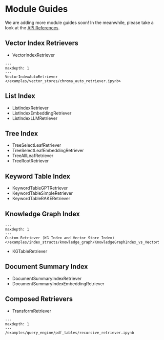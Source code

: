 # Module Guides
We are adding more module guides soon!
In the meanwhile, please take a look at the [API References](/reference/query/retrievers.rst).

## Vector Index Retrievers
* VectorIndexRetriever
```{toctree}
---
maxdepth: 1
---
VectorIndexAutoRetriever </examples/vector_stores/chroma_auto_retriever.ipynb>
```

## List Index
* ListIndexRetriever 
* ListIndexEmbeddingRetriever 
* ListIndexLLMRetriever

## Tree Index
* TreeSelectLeafRetriever
* TreeSelectLeafEmbeddingRetriever
* TreeAllLeafRetriever
* TreeRootRetriever


## Keyword Table Index
* KeywordTableGPTRetriever
* KeywordTableSimpleRetriever
* KeywordTableRAKERetriever


## Knowledge Graph Index
```{toctree}
---
maxdepth: 1
---
Custom Retriever (KG Index and Vector Store Index) </examples/index_structs/knowledge_graph/KnowledgeGraphIndex_vs_VectorStoreIndex_vs_CustomIndex_combined.ipynb>
```
* KGTableRetriever

## Document Summary Index
* DocumentSummaryIndexRetriever
* DocumentSummaryIndexEmbeddingRetriever

## Composed Retrievers
* TransformRetriever
```{toctree}
---
maxdepth: 1
---
/examples/query_engine/pdf_tables/recursive_retriever.ipynb
```
